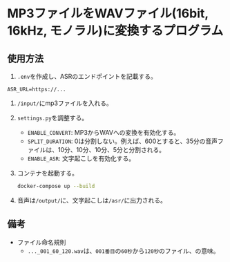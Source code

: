 # MP3ファイルをWAVファイル(16bit, 16kHz, モノラル)に変換するプログラム

## 使用方法

1. `.env`を作成し、ASRのエンドポイントを記載する。

```env
ASR_URL=https://...
```

1. `/input/`にmp3ファイルを入れる。

1. `settings.py`を調整する。

    - `ENABLE_CONVERT`: MP3からWAVへの変換を有効化する。
    - `SPLIT_DURATION`: 0は分割しない。例えば、600とすると、35分の音声ファイルは、10分、10分、10分、5分と分割される。
    - `ENABLE_ASR`: 文字起こしを有効化する。

1. コンテナを起動する。

    ```bash
    docker-compose up --build
    ```

1. 音声は`/output/`に、文字起こしは`/asr/`に出力される。

## 備考

- ファイル命名規則
  - `..._001_60_120.wav`は、`001番目`の`60秒`から`120秒`のファイル、の意味。
